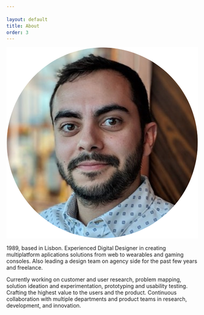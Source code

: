 ```yaml
---

layout: default
title: About
order: 3
---
```

![about](/assets/images/about.png)

1989, based in Lisbon. Experienced Digital Designer in creating multiplatform aplications solutions from web to wearables and gaming consoles. Also leading a design team on agency side for the past few years and freelance. 

Currently working on customer and user research, problem mapping, solution ideation and experimentation, prototyping and usability testing. Crafting the highest value to the users and the product. Continuous collaboration with multiple departments and product teams in research, development, and innovation.


